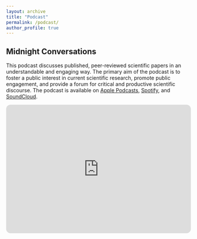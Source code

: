 ```yaml
---
layout: archive
title: "Podcast"
permalink: /podcast/
author_profile: true
---
```


<div>
  <h2>Midnight Conversations</h2>
  <p>This podcast discusses published, peer-reviewed scientific papers in an understandable and engaging way. The primary aim of the podcast is to foster a public interest in current scientific research, promote public engagement, and provide a forum for critical and productive scientific discourse. The podcast is available on <a href="https://podcasts.apple.com/us/podcast/midnight-conversations/id1466395104" target="_blank">Apple Podcasts</a>, <a href="https://open.spotify.com/show/4SwmOkuSjlXLTzfMkjcPRh?si=82ab2b914952411f" target="_blank">Spotify</a>, and <a href="https://soundcloud.com/user-838401350?utm_source=clipboard&utm_medium=text&utm_campaign=social_sharing" target="_blank">SoundCloud</a>.</p>
</div>

<div>
  <iframe style="border-radius:12px" src="https://open.spotify.com/embed/show/4SwmOkuSjlXLTzfMkjcPRh?utm_source=generator" width="100%" height="352" frameborder="0" allowfullscreen="" allow="autoplay; clipboard-write; encrypted-media; fullscreen; picture-in-picture" loading="lazy"></iframe>
</div>
